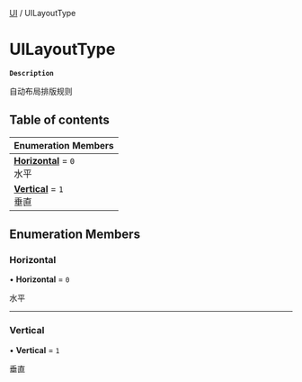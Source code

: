 [UI](../modules/UI.UI.md) / UILayoutType

# UILayoutType <Badge type="tip" text="Enumeration" /> 

**`Description`**

自动布局排版规则

## Table of contents

| Enumeration Members |
| :-----|
| **[Horizontal](UI.UILayoutType.md#horizontal)** = ``0`` <br> 水平|
| **[Vertical](UI.UILayoutType.md#vertical)** = ``1`` <br> 垂直|

## Enumeration Members

### Horizontal  

• **Horizontal** = ``0``

水平

___

### Vertical  

• **Vertical** = ``1``

垂直
